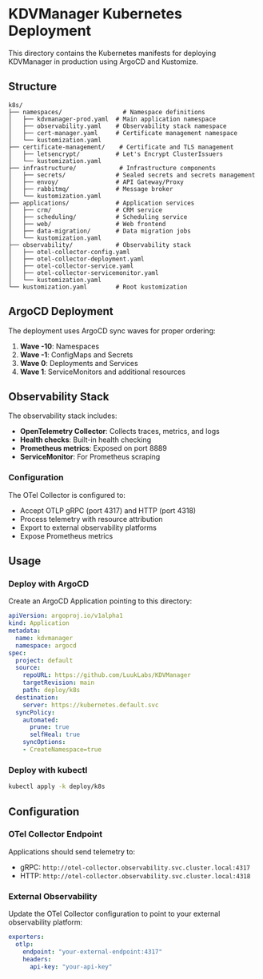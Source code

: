 # KDVManager Kubernetes Deployment

This directory contains the Kubernetes manifests for deploying KDVManager in production using ArgoCD and Kustomize.

## Structure

```
k8s/
├── namespaces/                 # Namespace definitions
│   ├── kdvmanager-prod.yaml  # Main application namespace
│   ├── observability.yaml    # Observability stack namespace
│   ├── cert-manager.yaml     # Certificate management namespace
│   └── kustomization.yaml
├── certificate-management/    # Certificate and TLS management
│   ├── letsencrypt/          # Let's Encrypt ClusterIssuers
│   └── kustomization.yaml
├── infrastructure/            # Infrastructure components
│   ├── secrets/              # Sealed secrets and secrets management
│   ├── envoy/                # API Gateway/Proxy
│   ├── rabbitmq/             # Message broker
│   └── kustomization.yaml
├── applications/             # Application services
│   ├── crm/                  # CRM service
│   ├── scheduling/           # Scheduling service
│   ├── web/                  # Web frontend
│   ├── data-migration/       # Data migration jobs
│   └── kustomization.yaml
├── observability/            # Observability stack
│   ├── otel-collector-config.yaml
│   ├── otel-collector-deployment.yaml
│   ├── otel-collector-service.yaml
│   ├── otel-collector-servicemonitor.yaml
│   └── kustomization.yaml
└── kustomization.yaml        # Root kustomization
```

## ArgoCD Deployment

The deployment uses ArgoCD sync waves for proper ordering:

1. **Wave -10**: Namespaces
2. **Wave -1**: ConfigMaps and Secrets
3. **Wave 0**: Deployments and Services
4. **Wave 1**: ServiceMonitors and additional resources

## Observability Stack

The observability stack includes:

- **OpenTelemetry Collector**: Collects traces, metrics, and logs
- **Health checks**: Built-in health checking
- **Prometheus metrics**: Exposed on port 8889
- **ServiceMonitor**: For Prometheus scraping

### Configuration

The OTel Collector is configured to:
- Accept OTLP gRPC (port 4317) and HTTP (port 4318)
- Process telemetry with resource attribution
- Export to external observability platforms
- Expose Prometheus metrics

## Usage

### Deploy with ArgoCD

Create an ArgoCD Application pointing to this directory:

```yaml
apiVersion: argoproj.io/v1alpha1
kind: Application
metadata:
  name: kdvmanager
  namespace: argocd
spec:
  project: default
  source:
    repoURL: https://github.com/LuukLabs/KDVManager
    targetRevision: main
    path: deploy/k8s
  destination:
    server: https://kubernetes.default.svc
  syncPolicy:
    automated:
      prune: true
      selfHeal: true
    syncOptions:
    - CreateNamespace=true
```

### Deploy with kubectl

```bash
kubectl apply -k deploy/k8s
```

## Configuration

### OTel Collector Endpoint

Applications should send telemetry to:
- gRPC: `http://otel-collector.observability.svc.cluster.local:4317`
- HTTP: `http://otel-collector.observability.svc.cluster.local:4318`

### External Observability

Update the OTel Collector configuration to point to your external observability platform:

```yaml
exporters:
  otlp:
    endpoint: "your-external-endpoint:4317"
    headers:
      api-key: "your-api-key"
```
